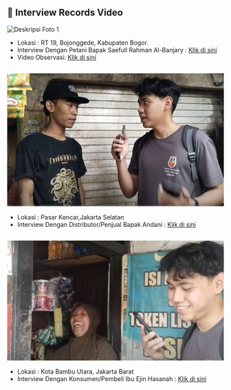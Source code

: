 ## 🔗 Interview Records Video

![Deskripsi Foto 1](https://github.com/lasakawatch/AI_Sentinel/blob/main/Lain-Lain/IMG_20250324_165238%20(1).jpg "Judul Foto 1")

- Lokasi :  RT 19, Bojonggede, Kabupaten Bogor. 
- Interview Dengan Petani Bapak Saefull Rahman Al-Banjary : [Klik di sini](https://youtu.be/puof79nEvNQ?si=DigyrPob0L97hLLq)
- Video Observasi: [Klik di sini](https://youtu.be/S0VrZFoLWZI?si=UXXCt9Dub7bzswF0)

## 
![Deskripsi Foto 2](https://github.com/lasakawatch/AI_Sentinel/blob/main/Lain-Lain/Screenshot%202025-05-11%20174600.png "Judul Foto 2")

- Lokasi : Pasar Kencar,Jakarta Selatan
- Interview Dengan Distributor/Penjual Bapak Andani : [Klik di sini](https://youtu.be/rXQuA1h7BBo?si=Yn5xsAi0YGu-3IrB)
## 
![Deskripsi Foto 2](https://github.com/lasakawatch/AI_Sentinel/blob/main/Lain-Lain/Screenshot%202025-05-11%20175111.png "Judul Foto 2")

- Lokasi : Kota Bambu Utara, Jakarta Barat
- Interview Dengan Konsumen/Pembeli Ibu Ejin Hasanah : [Klik di sini](https://youtu.be/4Gf2iYJ_jvc?si=g5bCp9DJm3rs9EaR)

